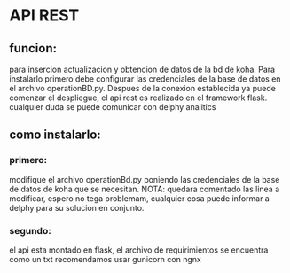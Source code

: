 # API REST

## funcion:
para insercion actualizacion y obtencion de datos de la bd de koha. Para instalarlo primero debe configurar las credenciales de la base de datos en el archivo operationBD.py. Despues de la conexion establecida ya puede comenzar el despliegue, el api rest es realizado en el framework flask. cualquier duda se puede comunicar con delphy analitics

## como instalarlo:
### primero: 
modifique el archivo operationBd.py poniendo las credenciales de la base de datos de koha que se necesitan. NOTA: quedara comentado las linea a  modificar, espero no tega problemam, cualquier cosa puede informar a delphy para su solucion en conjunto.
### segundo: 
el api esta montado en flask, el archivo de requirimientos se encuentra como un txt recomendamos usar gunicorn con ngnx